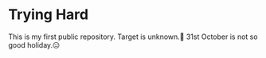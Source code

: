 # Trying Hard
This is my first public repository. Target is unknown.🤣
31st October is not so good holiday.😑
